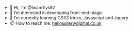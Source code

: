 - 👋 Hi, I’m @Iwanrhys92
- 👀 I’m interested in developing front-end magic
- 🌱 I’m currently learning CSS3 tricks, Javascript and Jquery
- 📫 How to reach me: hello@derwdigitial.co.uk

<!---
Iwanrhys92/Iwanrhys92 is a ✨ special ✨ repository because its `README.md` (this file) appears on your GitHub profile.
You can click the Preview link to take a look at your changes.
--->
